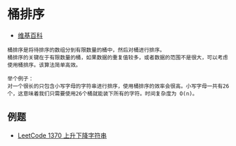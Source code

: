 # 桶排序

- [维基百科](https://zh.wikipedia.org/wiki/%E6%A1%B6%E6%8E%92%E5%BA%8F)

```
桶排序是将待排序的数组分到有限数量的桶中，然后对桶进行排序。
桶排序的关键在于有限数量的桶，如果数据的重复值较多，或者数据的范围不是很大，可以考虑使用桶排序。该算法简单高效。

举个例子：
对一个很长的只包含小写字母的字符串进行排序，使用桶排序的效率会很高。小写字母一共有26个，这意味着我们只需要使用26个桶就能装下所有的字符。时间复杂度为 O(n)。
```

## 例题

- [LeetCode 1370 上升下降字符串](https://leetcode-cn.com/problems/increasing-decreasing-string/)
